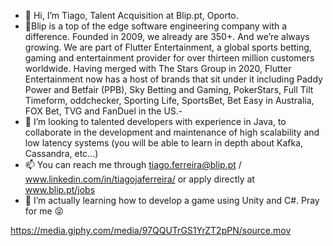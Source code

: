 - 👋 Hi, I’m Tiago, Talent Acquisition at Blip.pt, Oporto.
- 🏤Blip is a top of the edge software engineering company with a difference. Founded in 2009, we already are 350+. And we’re always growing. We are part of Flutter Entertainment, a global sports betting, gaming and entertainment provider for over thirteen million customers worldwide.
Having merged with The Stars Group in 2020, Flutter Entertainment now has a host of brands that sit under it including Paddy Power and Betfair (PPB), Sky Betting and Gaming, PokerStars, Full Tilt Timeform, oddchecker, Sporting Life, SportsBet, Bet Easy in Australia, FOX Bet, TVG and FanDuel in the US.- 
- 💞️ I’m looking to talented developers with experience in Java, to collaborate in the development and maintenance of high scalability and low latency systems (you will be able to learn in depth about Kafka, Cassandra, etc...)
- 📫 You can reach me through tiago.ferreira@blip.pt / www.linkedin.com/in/tiagojaferreira/ or apply directly at www.blip.pt/jobs
- 🌱 I’m actually learning how to develop a game using Unity and C#. Pray for me 😝

https://media.giphy.com/media/97QQUTrGS1YrZT2pPN/source.mov

<!---
tiagojaferreira97/tiagojaferreira97 is a ✨ special ✨ repository because its `README.md` (this file) appears on your GitHub profile.
You can click the Preview link to take a look at your changes.
--->
